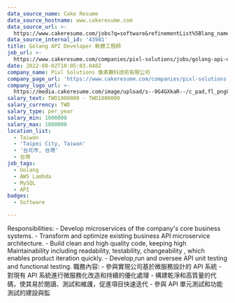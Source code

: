 ```yaml
---
data_source_name: Cake Resume
data_source_hostname: www.cakeresume.com
data_source_url: >-
  https://www.cakeresume.com/jobs?q=software&refinementList%5Blang_name%5D%5B0%5D=English&refinementList%5Bsalary_type%5D=per_year&range%5Bsalary_range%5D%5Bmin%5D=1000000&page=2
data_source_internal_id: '43981'
title: Golang API Developer 軟體工程師
job_url: >-
  https://www.cakeresume.com/companies/pixl-solutions/jobs/golang-api-developer-software-engineer
date: 2022-08-02T10:05:03.048Z
company_name: Pixl Solutions 像素數科技術有限公司
company_page_url: 'https://www.cakeresume.com/companies/pixl-solutions'
company_logo_url: >-
  https://media.cakeresume.com/image/upload/s--0G4GXkaR--/c_pad,fl_png8,h_200,w_200/v1657261938/v98o2gg7yupqwiszltgj.png
salary_text: TWD1000000 - TWD1800000
salary_currency: TWD
salary_type: per_year
salary_min: 1000000
salary_max: 1800000
location_list:
  - Taiwan
  - 'Taipei City, Taiwan'
  - '台北市, 台灣'
  - 台灣
job_tags:
  - Golang
  - AWS Lambda
  - MySQL
  - API
badges:
  - Software

---
```


Responsibilities: - Develop microservices of the company's core business systems. - Transform and optimize existing business API microservice architecture. - Build clean and high quality code, keeping high Maintainability including readability, testability, changeability , which enables product iteration quickly. - Develop,run and oversee API unit testing and functional testing. 職務內容: - 參與實現公司基於微服務設計的 API 系統 - 對現有 API 系統進行微服務化改造和持續的優化處理 - 構建乾淨和高質量的代碼，使其易於閱讀、測試和維護，促進項目快速迭代 - 參與 API 單元測試和功能測試的建設與監